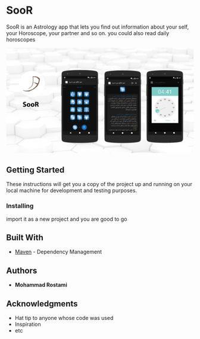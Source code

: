 # SooR

SooR is an Astrology app that lets you find out information about your self, your Horoscope, your partner and so on.
you could also read daily horoscopes

![ScreenShot](app/soor.gif)

## Getting Started

These instructions will get you a copy of the project up and running on your local machine for development and testing purposes.

### Installing

import it as a new project and you are good to go

## Built With

* [Maven](https://maven.apache.org/) - Dependency Management

## Authors

* **Mohammad Rostami** 

## Acknowledgments

* Hat tip to anyone whose code was used
* Inspiration
* etc
